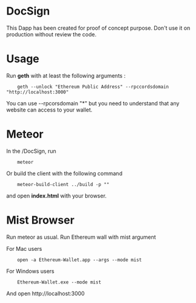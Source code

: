 # DocSign
This Dapp has been created for proof of concept purpose. Don't use it on production without review the code.




# Usage

Run **geth** with at least the following arguments :

		geth --unlock "Ethereum Public Address" --rpccordsdomain "http://localhost:3000"

You can use --rpcorsdomain "*" but you need to understand that any website can access to your wallet.

# Meteor

In the /DocSign, run 

		meteor

Or build the client with the following command 

		meteor-build-client ../build -p ""

and open **index.html** with your browser.  

# Mist Browser

Run meteor as usual.
Run Ethereum wall with mist argument

For Mac users

		open -a Ethereum-Wallet.app --args --mode mist
		
For Windows users 

		Ethereum-Wallet.exe --mode mist
		
And open http://localhost:3000
